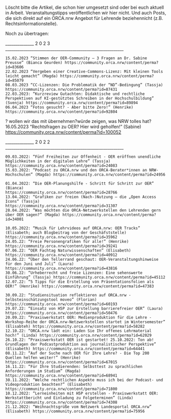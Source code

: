 Löscht bitte die Artikel, die schon hier umgesetzt sind oder bei euch aktuell in Arbeit. Veranstaltungstipps veröffentlichen wir hier nicht. Und auch Posts, die sich direkt auf ein ORCA.nrw Angebot für Lehrende beziehennicht (z.B. Rechtsinformationstelle).

Noch zu übertragen:

______________ 2 0 2 3 __________________________________________________________

   
   
    15.02.2023 “Stimmen der OER-Community – 3 Fragen an Dr. Sabine Preusse” (Bianca Geurden) https://community.orca.nrw/content/perma?id=83606
    22.02.2023 “Vergeben einer Creative-Commons-Lizenz: Mit kleinen Tools leicht gemacht” (Magda) https://community.orca.nrw/content/perma?id=85079
    08.03.2023 “CC-Lizenzen: Die Problematik der “ND”-Bedingung” (Tassja) https://community.orca.nrw/content/perma?id=87431
    22.03.2023: “Kurzreview Gutachten: Didaktische und rechtliche Perspektiven auf KI-gestütztes Schreiben in der Hochschulbildung” (Svenja) https://community.orca.nrw/content/perma?id=89894
    06.04.2023 “Fotos gesucht? - Aber bitte Zero!” (Henrike)
    https://community.orca.nrw/content/perma?id=92804
 
 
? wollen wir das mit übernehmen?würde zeigen, was NRW tolles hat?   16.05.2023 “Rechtsfragen zu OER? Hier wird geholfen!” (Sabine)
    https://community.orca.nrw/content/perma?id=100052
 
______________ 2 0 2 2 __________________________________________________________

    
    09.03.2022: “Fünf Freiheiten zur Offenheit - OER eröffnen unendliche Möglichkeiten in der digitalen Lehre” (Tassja) https://community.orca.nrw/content/perma?id=24083
    15.03.2022: “Podcast zu ORCA.nrw und den ORCA-Berater*innen an NRW-Hochschulen” (Magda) https://community.orca.nrw/content/perma?id=24956

    01.04.2022: “Die OER-Planungshilfe - Schritt für Schritt zur OER” (Bianca)
    https://community.orca.nrw/content/perma?id=28766
    13.04.2022: “Grafiken zur freien (Nach-)Nutzung – die „Open Access Icons“ (Tassja)
    https://community.orca.nrw/content/perma?id=31307
    28.04.2022: “Was möchten die ORCA-Netzwerkstellen den Lehrenden gern über OER sagen?” (Magda) https://community.orca.nrw/content/perma?id=34001

    10.05.2022: “Musik für Lehrvideos auf ORCA.nrw: OER Tracks” (Elisabeth; auch Blogbeitrag von der Geschäfststelle) https://community.orca.nrw/content/perma?id=35962
    24.05.22: “Freie Personengrafiken für alle!” (Henrike) https://community.orca.nrw/content/perma?id=39241
    07.06.22: “OER Fachtag Naturwissenschaften” (Elisabeth) https://community.orca.nrw/content/perma?id=40912
    24.06.22: “Über den Tellerrand geschaut: OER-Veranstaltungshinweise für den Juni und Juli” (Laura) https://community.orca.nrw/content/perma?id=43816
    30.06.22: “Urheberrecht und freie Lizenzen: Eine sehenswerte Einführung” (Tassja) https://community.orca.nrw/content/perma?id=45112
    12.07.22: “5 Tipps für die Erstellung von Präsentationsfolien als OER!” (Henrike) https://community.orca.nrw/content/perma?id=47383

    30.09.22: “Studiensituation reflektieren auf ORCA.nrw - Selbsteinschätzungstool moveo” (Florian) https://community.orca.nrw/content/perma?id=60193
    29.07.22: “Einsatz von H5P zur Erstellung barrierefreier OER” (Laura) https://community.orca.nrw/content/perma?id=50476
    20.09.22: “Praxiswerkstatt OER: Medienproduktion für die Lehre - Workshop-Reihe der ORCA.nrw-Netzwerkstellen startet im Wintersemester” (Elisabteh) https://community.orca.nrw/content/perma?id=58282
    12.10.22: “ORCA.nrw lädt ein: Laden Sie Ihr offenes Lehrmaterial hoch!” (Linda) https://community.orca.nrw/content/perma?id=62029
    26.10.22: “Praxiswerkstatt OER ist gestartet! 25.10.2022: Ton ab! Grundlagen der Podcastproduktion aus journalistischer Perspektive” (Elisabeth) https://community.orca.nrw/content/perma?id=64441
    08.11.22: “Auf der Suche nach OER für Ihre Lehre? - Die Top 200 Quellen helfen weiter!” (Henrike) https://community.orca.nrw/content/perma?id=67015
    16.11.22: “Für Ihre Studierenden: Selbsttest zu sprachlichen Anforderungen im Studium” (Magda) https://community.orca.nrw/content/perma?id=68941
    30.11.2022: “Welche rechtlichen Aspekte muss ich bei der Podcast- und Videoproduktion beachten?” (Elisabeth) https://community.orca.nrw/content/perma?id=71800
    10.12.2022: “Lerneinheiten mit H5P erstellen - Praxiswerkstatt OER: Werkstattbericht und Einladung zu Folgeterminen” (Linda) https://community.orca.nrw/content/perma?id=74308
    21.12.2022: “Weihnachtsgrüße vom Netzwerk Landesportal ORCA.nrw” (Elisabeth) https://community.orca.nrw/content/perma?id=75956
    
    
